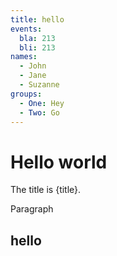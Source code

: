 ```yaml
---
title: hello
events:
  bla: 213
  bli: 213
names:
  - John
  - Jane
  - Suzanne
groups:
  - One: Hey
  - Two: Go
---
```


# Hello world

The title is {title}.

Paragraph

<h2><span id="title">hello</span></h2>
